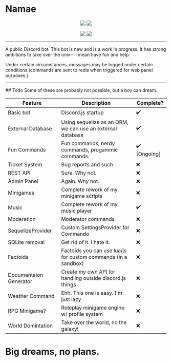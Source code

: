 # Namae
<div align="center">
    <p>
        <a href="https://david-dm.org/truency/namae.js"><img src="https://david-dm.org/truency/namae.js.svg"/></a>
        <a href="https://discordapp.com/invite/g7ZAq"><img src="https://discordapp.com/api/guilds/286955429450481664/embed.png"/></a>
    </p>
    <p>
        <img src="http://forthebadge.com/images/badges/made-with-crayons.svg"/>
        <img src="http://forthebadge.com/images/badges/built-with-resentment.svg"/>
        <hr />
    </p>
</div>

A public Discord bot. This bot is new and is a work in progress. It has strong ambitions to take over the univ-- I mean have fun and help.

Under certain circumstances, messages may be logged under certain conditions (commands are sent to redis when triggered for web panel purposes.)
<hr />
## Todo
Some of these are probably not possible, but a boy can dream.

Feature | Description | Complete?
------------- | ------------- | -------------
Basic bot | Discord.js startup | ✔️️
External Database | Using sequelize as an ORM, we can use an external database | ✔️️
Fun Commands | Fun commands, nerdy commands, progammic commands. | ✔️️ [Ongoing]
Ticket System | Bug reports and such | ❌
REST API | Sure. Why not. | ❌
Admin Panel | Again. Why not. | ❌
Minigames | Complete rework of my minigame scripts | ❌
Music | Complete rework of my music player | ✔️️
Moderation | Moderator commands | ❌
SequelizeProvider | Custom SettingsProvider for Commando | ❌
SQLite removal | Get rid of it. I hate it. | ❌
Factoids | Factoids you can use lua/js for custom commands (in a sandbox) | ❌
Documentaion Generator | Create my own API for handling outside discord.js things | ❌
Weather Command | Ehh. This one is easy. I'm just lazy | ❌
RPG Minigame? | Roleplay minigame engine w/ profile system | ❌
World Domintation | Take over the world, no the galaxy! | ❌




# Big dreams, no plans.

